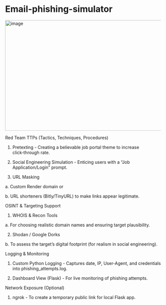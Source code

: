 # Email-phishing-simulator
<img width="565" height="357" alt="image" src="https://github.com/user-attachments/assets/b9859af0-1553-4a0d-b832-5e14b5f5c74f" />

Red Team TTPs (Tactics, Techniques, Procedures)
1. Pretexting - Creating a believable job portal theme to increase click‑through rate.

2. Social Engineering Simulation - Enticing users with a “Job Application/Login” prompt.

3. URL Masking

  a. Custom Render domain or

  b. URL shorteners (Bitly/TinyURL) to make links appear legitimate.

OSINT & Targeting Support
1. WHOIS & Recon Tools 

  a. For choosing realistic domain names and ensuring target plausibility.

2. Shodan / Google Dorks

  b. To assess the target’s digital footprint (for realism in social engineering).

Logging & Monitoring
1. Custom Python Logging - Captures date, IP, User-Agent, and credentials into phishing_attempts.log.

2. Dashboard View (Flask) - For live monitoring of phishing attempts.

Network Exposure (Optional)
1. ngrok - To create a temporary public link for local Flask app.


